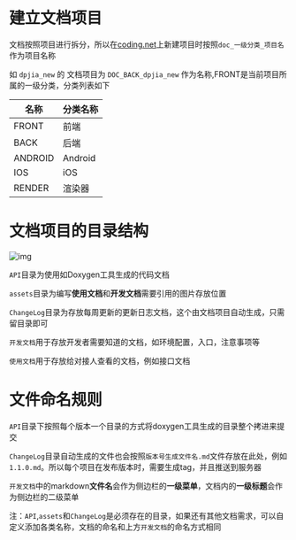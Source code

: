 # 建立文档项目


文档按照项目进行拆分，所以在[coding.net](http://coding.net)上新建项目时按照``doc_一级分类_项目名``作为项目名称

如 ``dpjia_new`` 的 文档项目为 ``DOC_BACK_dpjia_new`` 作为名称,FRONT是当前项目所属的一级分类，分类列表如下

<table>
  <thead>
    <tr>
      <th>名称</th>
      <th>分类名称</th>
    </tr>
  </thead>
  <tbody>
    <tr>
      <td>FRONT</td>
      <td>前端</td>
    </tr>
    <tr>
      <td>BACK</td>
      <td>后端</td>
    </tr>
    <tr>
      <td>ANDROID</td>
      <td>Android</td>
    </tr>
    <tr>
      <td>IOS</td>
      <td>iOS</td>
    </tr>
    <tr>
      <td>RENDER</td>
      <td>渲染器</td>
    </tr>
  </tbody>
</table>

# 文档项目的目录结构
![img](../images/folder.jpg)

``API``目录为使用如Doxygen工具生成的代码文档

``assets``目录为编写**使用文档**和**开发文档**需要引用的图片存放位置

``ChangeLog``目录为存放每周更新的更新日志文档，这个由文档项目自动生成，只需留目录即可

``开发文档``用于存放开发者需要知道的文档，如环境配置，入口，注意事项等

``使用文档``用于存放给对接人查看的文档，例如接口文档

# 文件命名规则

``API``目录下按照每个版本一个目录的方式将doxygen工具生成的目录整个拷进来提交

``ChangeLog``目录自动生成的文件也会按照``版本号生成文件名.md``文件存放在此处，例如``1.1.0.md``。所以每个项目在发布版本时，需要生成tag，并且推送到服务器

``开发文档``中的markdown**文件名**会作为侧边栏的**一级菜单**，文档内的**一级标题**会作为侧边栏的二级菜单

注：``API``,``assets``和``ChangeLog``是必须存在的目录，如果还有其他文档需求，可以自定义添加各类名称，文档的命名和上方``开发文档``的命名方式相同



